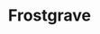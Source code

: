 ---
collection: rolLudoteca
title: 'Frostgrave'
image: Portada-peq.jpeg
editorial: 'HT Publishers'
editorial_ref: 'FG-01'
isbn:
type: 'Básico'
web: https://htpublishers.es/producto/frostgrave/
format: 'Libro tapa blanda'
system: 'Frostgrave'
created_at: '2021-01-08T13:38:28+00:00'
---